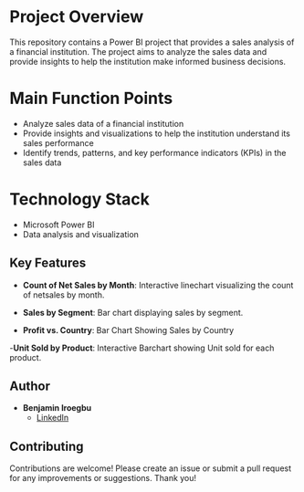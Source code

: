 # Project Overview

This repository contains a Power BI project that provides a sales analysis of a financial institution. The project aims to analyze the sales data and provide insights to help the institution make informed business decisions.

# Main Function Points
- Analyze sales data of a financial institution
- Provide insights and visualizations to help the institution understand its sales performance
- Identify trends, patterns, and key performance indicators (KPIs) in the sales data

# Technology Stack
- Microsoft Power BI
- Data analysis and visualization


## Key Features

- **Count of Net Sales by Month**: Interactive linechart visualizing the count of netsales by month.

- **Sales by Segment**: Bar chart displaying sales by segment.

- **Profit vs. Country**: Bar Chart Showing Sales by Country

-**Unit Sold by Product**: Interactive Barchart showing Unit sold for each product.


## Author

- **Benjamin Iroegbu**
  - [LinkedIn](https://www.linkedin.com/in/precious-iroegbu-ab9232259/)

## Contributing

Contributions are welcome! Please create an issue or submit a pull request for any improvements or suggestions. Thank you!
